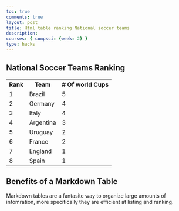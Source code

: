 ```yaml
---
toc: true
comments: true
layout: post
title: Html table ranking National soccer teams
description: 
courses: { compsci: {week: 2} }
type: hacks
---
```



<h2>National Soccer Teams Ranking</h2>

<table>   
  <tr>
    <th>Rank</th>
    <th>Team</th>
    <th># Of world Cups</th>
  </tr>
  <tr>
    <td>1</td>
    <td>Brazil</td>
    <td>5</td>
  </tr>
  <tr>
    <td>2</td>
    <td>Germany</td>
    <td>4</td>
  </tr>
  <tr>
    <td>3</td>
    <td>Italy</td>
    <td>4</td>
  </tr>
  <tr>
    <td>4</td>
    <td>Argentina</td>
    <td>3</td>
  </tr>
  <tr>
    <td>5</td>
    <td>Uruguay</td>
    <td>2</td>
  </tr>
  <tr>
    <td>6</td>
    <td>France</td>
    <td>2</td>
  </tr>
  <tr>
    <td>7</td>
    <td>England</td>
    <td>1</td>
 </tr>
  <tr>
    <td>8</td>
    <td>Spain</td>
    <td>1</td>
 </tr>
</table>


## Benefits of a Markdown Table 
Markdown tables are a fantasitc way to organize large amounts of infomration, more specifically they are efficient at listing and ranking.